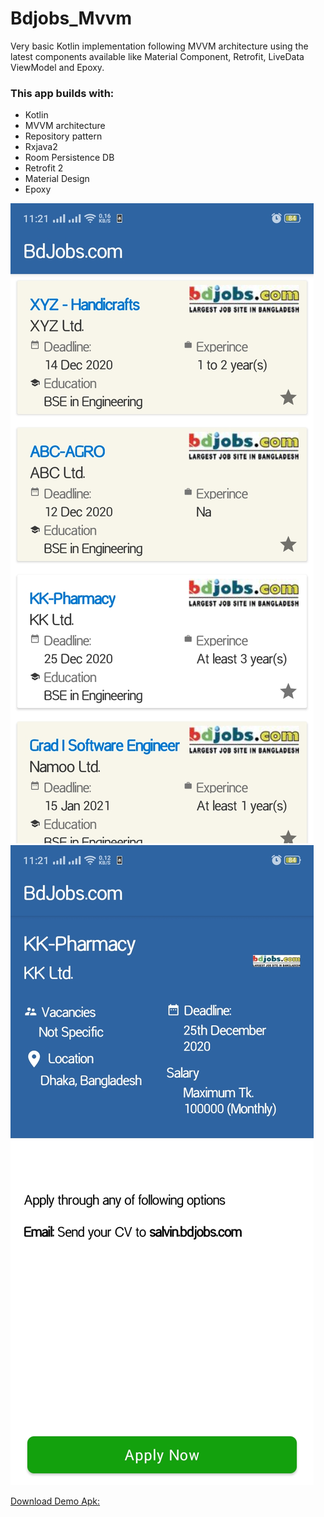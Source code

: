 # Bdjobs_Mvvm
Very basic Kotlin implementation following MVVM architecture using the latest components available like Material Component, Retrofit, LiveData ViewModel and Epoxy.
### This app builds with: 

- Kotlin
- MVVM architecture
- Repository pattern
- Rxjava2 
- Room Persistence DB
- Retrofit 2
- Material Design
- Epoxy

<img src="Screenshot_1.jpg?raw=true"/> 
<img src="Screenshot_2.jpg?raw=true"/> 

<br>

<a href="https://raw.githubusercontent.com/hmshohrab/SimpleTask/master/app/release/SimpleTask.apk?token=ALNFVHXCVCYKWJHUJ7M732C67BCD4">Download Demo Apk:</a>
